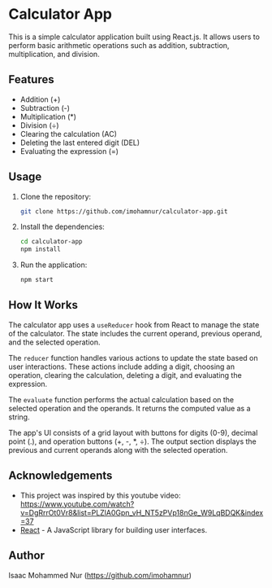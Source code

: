 # Calculator App

This is a simple calculator application built using React.js. It allows users to perform basic arithmetic operations such as addition, subtraction, multiplication, and division.

## Features

- Addition (+)
- Subtraction (-)
- Multiplication (*)
- Division (÷)
- Clearing the calculation (AC)
- Deleting the last entered digit (DEL)
- Evaluating the expression (=)

## Usage

1. Clone the repository:

   ```bash
   git clone https://github.com/imohamnur/calculator-app.git

2. Install the dependencies:

   ```bash
   cd calculator-app
   npm install

3. Run the application:

   ```bash
   npm start

## How It Works

The calculator app uses a `useReducer` hook from React to manage the state of the calculator. The state includes the current operand, previous operand, and the selected operation.

The `reducer` function handles various actions to update the state based on user interactions. These actions include adding a digit, choosing an operation, clearing the calculation, deleting a digit, and evaluating the expression.

The `evaluate` function performs the actual calculation based on the selected operation and the operands. It returns the computed value as a string.

The app's UI consists of a grid layout with buttons for digits (0-9), decimal point (.), and operation buttons (+, -, *, ÷). The output section displays the previous and current operands along with the selected operation.

## Acknowledgements

- This project was inspired by this youtube video: https://www.youtube.com/watch?v=DgRrrOt0Vr8&list=PLZlA0Gpn_vH_NT5zPVp18nGe_W9LqBDQK&index=37
- [React](https://reactjs.org) - A JavaScript library for building user interfaces.

## Author

Isaac Mohammed Nur (https://github.com/imohamnur)
